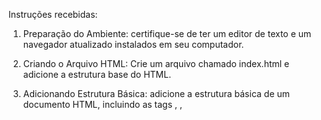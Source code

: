 Instruções recebidas:

1. Preparação do Ambiente: certifique-se de ter um editor de texto e um navegador atualizado instalados em seu computador.

2. Criando o Arquivo HTML: Crie um arquivo chamado index.html e adicione a estrutura base do HTML. 
3. Adicionando Estrutura Básica: adicione a estrutura básica de um documento HTML, incluindo as tags <html>, <head>, <title> e <body>.

4. Criando Cabeçalhos e Parágrafos: Adicione um cabeçalho (usando a tag <h1>) e um parágrafo (usando a tag <p>).

5. Inserindo Links: Adicione um link para outro site usando a tag <a>.

6. Adicionando Imagens: Insira uma imagem em sua página usando a tag <img>.

7. Criando Listas: Adicione uma lista ordenada e uma lista não ordenada.

8. Desafio Final: Crie uma seção de formulário que solicite o nome e o e-mail do usuário e inclua um botão de envio.